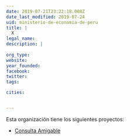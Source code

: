 ```yaml
---
date: 2019-07-21T23:22:18.000Z
date_last_modified: 2019-07-24
uid: ministerio-de-economia-de-peru
title: |
  X
legal_name: 
description: |
  
org_type: 
website: 
year_founded: 
facebook: 
twitter: 
tags:

cities: 


---
```


Esta organización tiene los siguientes proyectos:

- [Consulta Amigable](/proyectos/consulta-amigable)
